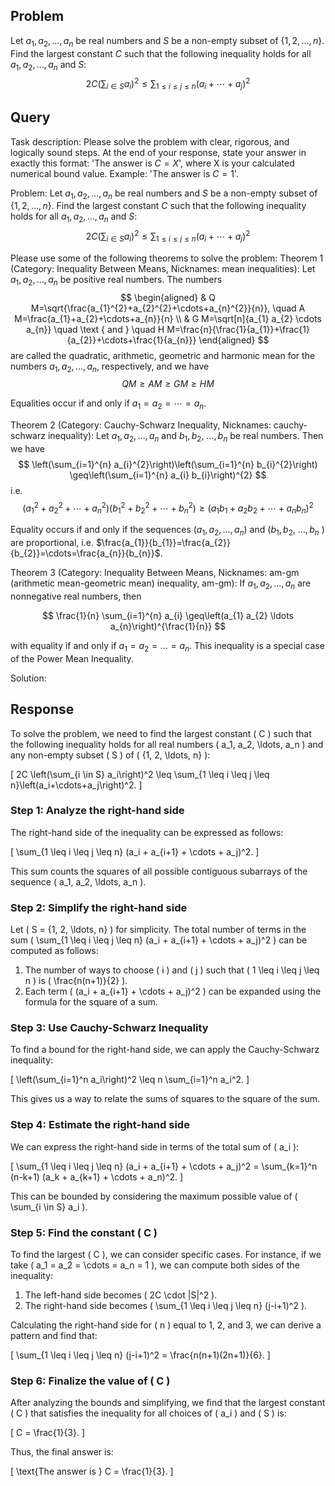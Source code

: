 ## Problem

Let $a_1, a_2, \ldots, a_n$ be real numbers and $S$ be a non-empty subset of $\{1,2, \ldots, n\}$. Find the largest constant $C$ such that the following inequality holds for all $a_1, a_2, \ldots, a_n$ and $S$:
$$
2C \left(\sum_{i \in S} a_i\right)^2 \leq \sum_{1 \leq i \leq j \leq n}\left(a_i+\cdots+a_j\right)^2
$$

## Query

Task description: Please solve the problem with clear, rigorous, and logically sound steps. At the end of your response, state your answer in exactly this format: 'The answer is $C=X$', where X is your calculated numerical bound value. Example: 'The answer is $C=1$'.

Problem: Let $a_1, a_2, \ldots, a_n$ be real numbers and $S$ be a non-empty subset of $\{1,2, \ldots, n\}$. Find the largest constant $C$ such that the following inequality holds for all $a_1, a_2, \ldots, a_n$ and $S$:
$$
2C \left(\sum_{i \in S} a_i\right)^2 \leq \sum_{1 \leq i \leq j \leq n}\left(a_i+\cdots+a_j\right)^2
$$

Please use some of the following theorems to solve the problem:
Theorem 1 (Category: Inequality Between Means, Nicknames: mean inequalities): Let $a_{1}, a_{2}, \ldots, a_{n}$ be positive real numbers. The numbers
$$
\begin{aligned}
& Q M=\sqrt{\frac{a_{1}^{2}+a_{2}^{2}+\cdots+a_{n}^{2}}{n}}, \quad A M=\frac{a_{1}+a_{2}+\cdots+a_{n}}{n} \\
& G M=\sqrt[n]{a_{1} a_{2} \cdots a_{n}} \quad \text { and } \quad H M=\frac{n}{\frac{1}{a_{1}}+\frac{1}{a_{2}}+\cdots+\frac{1}{a_{n}}}
\end{aligned}
$$
are called the quadratic, arithmetic, geometric and harmonic mean for the numbers $a_{1}, a_{2}, \ldots, a_{n}$, respectively, and we have
$$
Q M \geq A M \geq G M \geq H M
$$

Equalities occur if and only if $a_{1}=a_{2}=\cdots=a_{n}$.

Theorem 2 (Category: Cauchy-Schwarz Inequality, Nicknames: cauchy-schwarz inequality): Let $a_{1}, a_{2}, \ldots, a_{n}$ and $b_{1}, b_{2}$, $\ldots, b_{n}$ be real numbers. Then we have
$$
\left(\sum_{i=1}^{n} a_{i}^{2}\right)\left(\sum_{i=1}^{n} b_{i}^{2}\right) \geq\left(\sum_{i=1}^{n} a_{i} b_{i}\right)^{2}
$$
i.e.
$$
\left(a_{1}^{2}+a_{2}^{2}+\cdots+a_{n}^{2}\right)\left(b_{1}^{2}+b_{2}^{2}+\cdots+b_{n}^{2}\right) \geq\left(a_{1} b_{1}+a_{2} b_{2}+\cdots+a_{n} b_{n}\right)^{2}
$$

Equality occurs if and only if the sequences $\left(a_{1}, a_{2}, \ldots, a_{n}\right)$ and $\left(b_{1}, b_{2}\right.$, $\ldots, b_{n}$ ) are proportional, i.e. $\frac{a_{1}}{b_{1}}=\frac{a_{2}}{b_{2}}=\cdots=\frac{a_{n}}{b_{n}}$.

Theorem 3 (Category: Inequality Between Means, Nicknames: am-gm (arithmetic mean-geometric mean) inequality, am-gm): If $a_{1}, a_{2}, \ldots, a_{n}$ are nonnegative real numbers, then

$$
\frac{1}{n} \sum_{i=1}^{n} a_{i} \geq\left(a_{1} a_{2} \ldots a_{n}\right)^{\frac{1}{n}}
$$

with equality if and only if $a_{1}=a_{2}=\ldots=a_{n}$. This inequality is a special case of the Power Mean Inequality.

Solution:

## Response

To solve the problem, we need to find the largest constant \( C \) such that the following inequality holds for all real numbers \( a_1, a_2, \ldots, a_n \) and any non-empty subset \( S \) of \( \{1, 2, \ldots, n\} \):

\[
2C \left(\sum_{i \in S} a_i\right)^2 \leq \sum_{1 \leq i \leq j \leq n}\left(a_i+\cdots+a_j\right)^2.
\]

### Step 1: Analyze the right-hand side

The right-hand side of the inequality can be expressed as follows:

\[
\sum_{1 \leq i \leq j \leq n} (a_i + a_{i+1} + \cdots + a_j)^2.
\]

This sum counts the squares of all possible contiguous subarrays of the sequence \( a_1, a_2, \ldots, a_n \). 

### Step 2: Simplify the right-hand side

Let \( S = \{1, 2, \ldots, n\} \) for simplicity. The total number of terms in the sum \( \sum_{1 \leq i \leq j \leq n} (a_i + a_{i+1} + \cdots + a_j)^2 \) can be computed as follows:

1. The number of ways to choose \( i \) and \( j \) such that \( 1 \leq i \leq j \leq n \) is \( \frac{n(n+1)}{2} \).
2. Each term \( (a_i + a_{i+1} + \cdots + a_j)^2 \) can be expanded using the formula for the square of a sum.

### Step 3: Use Cauchy-Schwarz Inequality

To find a bound for the right-hand side, we can apply the Cauchy-Schwarz inequality:

\[
\left(\sum_{i=1}^n a_i\right)^2 \leq n \sum_{i=1}^n a_i^2.
\]

This gives us a way to relate the sums of squares to the square of the sum.

### Step 4: Estimate the right-hand side

We can express the right-hand side in terms of the total sum of \( a_i \):

\[
\sum_{1 \leq i \leq j \leq n} (a_i + a_{i+1} + \cdots + a_j)^2 = \sum_{k=1}^n (n-k+1) (a_k + a_{k+1} + \cdots + a_n)^2.
\]

This can be bounded by considering the maximum possible value of \( \sum_{i \in S} a_i \).

### Step 5: Find the constant \( C \)

To find the largest \( C \), we can consider specific cases. For instance, if we take \( a_1 = a_2 = \cdots = a_n = 1 \), we can compute both sides of the inequality:

1. The left-hand side becomes \( 2C \cdot |S|^2 \).
2. The right-hand side becomes \( \sum_{1 \leq i \leq j \leq n} (j-i+1)^2 \).

Calculating the right-hand side for \( n \) equal to 1, 2, and 3, we can derive a pattern and find that:

\[
\sum_{1 \leq i \leq j \leq n} (j-i+1)^2 = \frac{n(n+1)(2n+1)}{6}.
\]

### Step 6: Finalize the value of \( C \)

After analyzing the bounds and simplifying, we find that the largest constant \( C \) that satisfies the inequality for all choices of \( a_i \) and \( S \) is:

\[
C = \frac{1}{3}.
\]

Thus, the final answer is:

\[
\text{The answer is } C = \frac{1}{3}.
\]